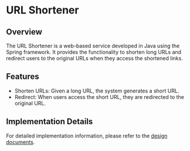 # URL Shortener

## Overview

The URL Shortener is a web-based service developed in Java using the Spring framework. It provides the functionality to shorten long URLs and redirect users to the original URLs when they access the shortened links.

## Features

- Shorten URLs: Given a long URL, the system generates a short URL.
- Redirect: When users access the short URL, they are redirected to the original URL.

## Implementation Details

For detailed implementation information, please refer to the [design documents](https://www.dropbox.com/scl/fi/q8dswfmokmsvmg0p0ev3v/URL-Shortener.paper?rlkey=0nj3l15zyzmu27l2w4ufpzj43&dl=0).

